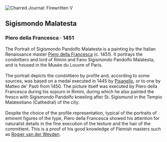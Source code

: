 <div class="artwork-of-the-day">
  <div class="container">
    <div class="img-wrapper">
      <img
        src="https://uploads3.wikiart.org/images/piero-della-francesca/sigismondo-malatesta-1451(1).jpg!Large.jpg"
        alt="Charred Journal: Firewritten V" />
    </div>
    <div class="artwork-detail">
      <div class="artwork-origin"> 
        <h2 class="artwork-name">Sigismondo Malatesta</h2>
        <h3 class="artist">
          Piero della Francesca
                    ·  1451
        </h3>
      </div>
      <p class="description">
        <span class="artwork-description-text ng-binding" ng-bind-html="viewModel.ArtworkOfTheDay.Description | unsafe">The Portrait of Sigismondo Pandolfo Malatesta is a painting by the Italian Renaissance master <a target="_blank" href="/en/piero-della-francesca">Piero della Francesca</a> (c. 1451). It portrays the condottiero and lord of Rimini and Fano Sigismondo Pandolfo Malatesta, and is housed in the Musée du Louvre of Paris.
<br>
<br>The portrait depicts the condottiero by profile and, according to some sources, was based on a medal executed in 1445 by <a target="_blank" href="/en/pisanello">Pisanello</a>, or to one by Matteo de' Pasti from 1450. The picture itself was executed by Piero della Francesca during his sojourn in Rimini, during which he also painted the fresco with Sigismondo Pandolfo kneeling after St. Sigismund in the Tempio Malatestiano (Cathedral) of the city.
<br>
<br>Despite the choice of the profile representation, typical of the portraits of eminent figures of the type, Piero della Francesca showed his attention for naturalist details in the fine execution of the texture and the hair of the committent. This is a proof of his good knowledge of Flemish masters such as <a target="_blank" href="/en/rogier-van-der-weyden">Rogier van der Weyden</a>.</span>
                        <div class="text-shadow-container" ng-show="showShadow" style=""></div>
      </p>
    </div>
  </div>

</div>

